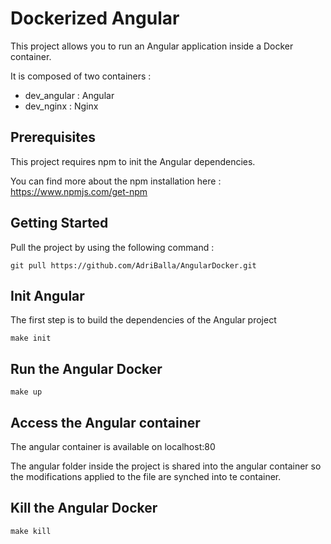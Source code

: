 # Dockerized Angular

This project allows you to run an Angular application inside a Docker container.

It is composed of two containers : 

*    dev_angular : Angular
*    dev_nginx : Nginx 


## Prerequisites

This project requires npm to init the Angular dependencies.
 
You can find more about the npm installation here : https://www.npmjs.com/get-npm

## Getting Started

Pull the project by using the following command :

```
git pull https://github.com/AdriBalla/AngularDocker.git
```

## Init Angular

The first step is to build the dependencies of the Angular project

```
make init
```

## Run the Angular Docker

```
make up
```

## Access the Angular container

The angular container is available on localhost:80

The angular folder inside the project is shared into the angular container so the modifications applied to the file are synched into te container.

## Kill the Angular Docker


```
make kill
```

